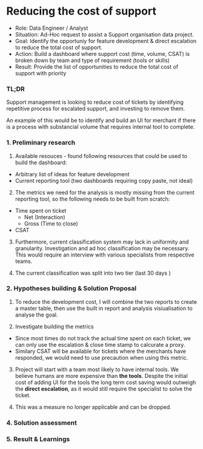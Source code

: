 # Reducing the cost of support

- Role: Data Engineer / Analyst
- Situation: Ad-Hoc request to assist a Support organisation data project.
- Goal: Identify the opportuniy for feature development & direct escalation to reduce the total cost of support.
- Action: Build a dashboard where support cost (time, volume, CSAT) is broken down by team and type of requirement (tools or skills)
- Result: Provide the list of opportunities to reduce the total cost of support with priority

### TL;DR

Support management is looking to reduce cost of tickets by identifying repetitive process for escalated support, and investing to remove them. 

An example of this would be to identify and build an UI for merchant if there is a process with substancial volume that requires internal tool to complete.

### 1. Preliminary research 

1) Available resouces - found following resources that could be used to build the dashboard:

- Arbitrary list of ideas for feature development
- Current reporting tool (two dashboards requiring copy paste, not ideal)

2) The metrics we need for the analysis is mostly missing from the current reporting tool, so the following needs to be built from scratch:

- Time spent on ticket
  - Net (Interaction)
  - Gross (Time to close)
- CSAT

3) Furthermore, current classification system may lack in uniformity and granularity. Investigation and ad hoc classification may be necessary. This would require an interview with various specialists from respective teams.

4) The current classification was split into two tier (last 30 days )

### 2. Hypotheses building & Solution Proposal

1) To reduce the development cost, I will combine the two reports to create a master table, then use the built in report and analysis visiualisation to analyse the goal.

2) Investigate building the metrics
- Since most times do not track the actual time spent on each ticket, we can only use the escalation & close time stamp to calcurate a proxy.
- Similary CSAT will be available for tickets where the merchants have responded, we would need to use precaution when using this metric.

3) Project will start with a team most likely to have internal tools. We believe humans are more expensive than **the tools**. Despite the initial cost of adding UI for the tools the long term cost saving would outweigh the **direct escalation**, as it would still require the specialist to solve the ticket.

4) This was a measure no longer applicable and can be dropped.

### 4. Solution assessment



### 5. Result & Learnings

